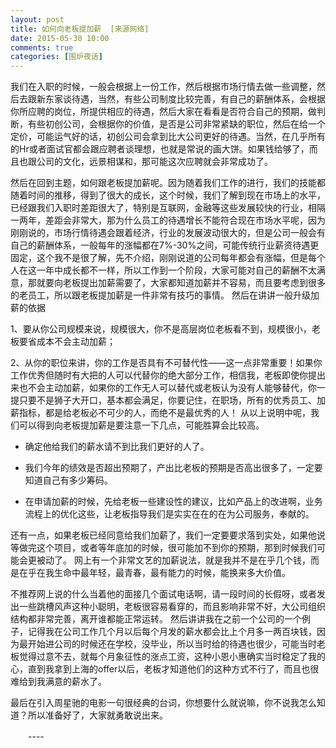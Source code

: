 ```yaml
---
layout: post
title: 如何向老板提加薪  [来源网络]
date: 2015-05-30 10:00
comments: true
categories: [围炉夜话]
---
```

 
我们在入职的时候，一般会根据上一份工作，然后根据市场行情去做一些调整，然后去跟新东家谈待遇，当然，有些公司制度比较完善，有自己的薪酬体系，会根据你所应聘的岗位，所提供相应的待遇，然后大家在看看是否符合自己的预期，做判断，有些初创公司，会根据你的价值，是否是公司非常紧缺的职位，然后在给一个定价，可能运气好的话，初创公司会拿到比大公司更好的待遇。当然，在几乎所有的Hr或者面试官都会跟应聘者谈理想，也就是常说的画大饼。如果钱给够了，而且也跟公司的文化，远景相谋和，那可能这次应聘就会非常成功了。

然后在回到主题，如何跟老板提加薪呢。因为随着我们工作的进行，我们的技能都随着时间的推移，得到了很大的成长，这个时候，我们了解到现在市场上的水平，已经跟我们入职时差距很大了，特别是互联网，金融等这些发展较快的行业，相隔一两年，差距会非常大，那为什么员工的待遇增长不能符合现在市场水平呢，因为刚刚说的，市场行情待遇会跟着经济，行业的发展波动很大的，但是公司一般会有自己的薪酬体系，一般每年的涨幅都在7%-30%之间，可能传统行业薪资待遇更固定，这个我不是很了解，先不介绍，刚刚说道的公司每年都会有涨幅，但是每个人在这一年中成长都不一样，所以工作到一个阶段，大家可能对自己的薪酬不太满意，那就要向老板提出加薪需要了，大家都知道加薪并不容易，而且要考虑到很多的老员工，所以跟老板提加薪是一件非常有技巧的事情。
然后在讲讲一般升级加薪的依据

1、要从你公司规模来说，规模很大，你不是高层岗位老板看不到，规模很小，老板要省成本不会主动加薪；

2、从你的职位来讲，你的工作是否具有不可替代性——这一点非常重要！如果你工作优秀但随时有大把的人可以代替你的绝大部分工作，相信我，老板即使你提出来也不会主动加薪，如果你的工作无人可以替代或老板认为没有人能够替代，你一提只要不是狮子大开口，基本都会满足，你要记住，在职场，所有的优秀员工、加薪指标，都是给老板必不可少的人，而绝不是最优秀的人！
从以上说明中呢，我们可以得到向老板提加薪是要注意一下几点，可能胜算会比较高。

- 确定他给我们的薪水请不到比我们更好的人了。

- 我们今年的绩效是否超出预期了，产出比老板的预期是否高出很多了，一定要知道自己有多少筹码。  

- 在申请加薪的时候，先给老板一些建设性的建议，比如产品上的改进啊，业务流程上的优化这些，让老板指导我们是实实在在的在为公司服务，奉献的。

还有一点，如果老板已经同意给我们加薪了，我们一定要要求落到实处，如果他说等做完这个项目，或者等年底加的时候，很可能加不到你的预期，那到时候我们可能会更被动了。
网上有一个非常文艺的加薪说法，就是我并不是在乎几个钱，而是在乎在我生命中最年轻，最青春，最有能力的时候，能换来多大价值。

不推荐网上说的什么当着他的面接几个面试电话啊，请一段时间的长假呀，或者发出一些跳槽风声这种小聪明，老板很容易看穿的，而且影响非常不好，大公司组织结构都非常完善，离开谁都能正常运转。
然后讲讲我在之前一个公司的一个例子，记得我在公司工作几个月以后每个月发的薪水都会比上个月多一两百块钱，因为最开始进公司的时候还在学校，没毕业，所以当时给的待遇也很少，可能当时老板觉得过意不去，就每个月象征性的涨点工资，这种小恩小惠确实当时稳定了我的心，直到我拿到上海的offer以后，老板才知道他们的这种方式不行了，而且也很难给到我满意的薪水了。

最后在引入周星驰的电影一句很经典的台词，你想要什么就说嘛，你不说我怎么知道？所以准备好了，大家就勇敢说出来。


　　---- 
　　 
